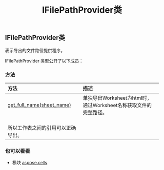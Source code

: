 ﻿---
title: IFilePathProvider类
second_title: Aspose.Cells for Python via .NET API 参考文献
description:
type: docs
weight: 850
url: /zh/python-net/aspose.cells/ifilepathprovider/
is_root: false
---
## IFilePathProvider类
表示导出的文件路径提供程序。



IFilePathProvider 类型公开了以下成员：

### 方法
|方法|描述|
| :- | :- |
| [get_full_name(sheet_name)](/cells/zh/python-net/aspose.cells/ifilepathprovider/get_full_name/#str) |单独导出Worksheet为html时，通过Worksheet名称获取文件的完整路径。<br/>所以工作表之间的引用可以正确导出。|



### 也可以看看
* 模块 [aspose.cells](..)
